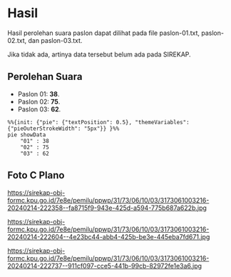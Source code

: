 # Hasil

Hasil perolehan suara paslon dapat dilihat pada file paslon-01.txt, paslon-02.txt, dan paslon-03.txt.

Jika tidak ada, artinya data tersebut belum ada pada SIREKAP.

## Perolehan Suara

 * Paslon 01: **38**.
 * Paslon 02: **75**.
 * Paslon 03: **62**.

```mermaid
%%{init: {"pie": {"textPosition": 0.5}, "themeVariables": {"pieOuterStrokeWidth": "5px"}} }%%
pie showData
    "01" : 38
    "02" : 75
    "03" : 62
```
## Foto C Plano

https://sirekap-obj-formc.kpu.go.id/7e8e/pemilu/ppwp/31/73/06/10/03/3173061003216-20240214-222358--fa8715f9-943e-425d-a594-775b687a622b.jpg

https://sirekap-obj-formc.kpu.go.id/7e8e/pemilu/ppwp/31/73/06/10/03/3173061003216-20240214-222604--4e23bc44-abb4-425b-be3e-445eba7fd671.jpg

https://sirekap-obj-formc.kpu.go.id/7e8e/pemilu/ppwp/31/73/06/10/03/3173061003216-20240214-222737--911cf097-cce5-441b-99cb-82972fe1e3a6.jpg
